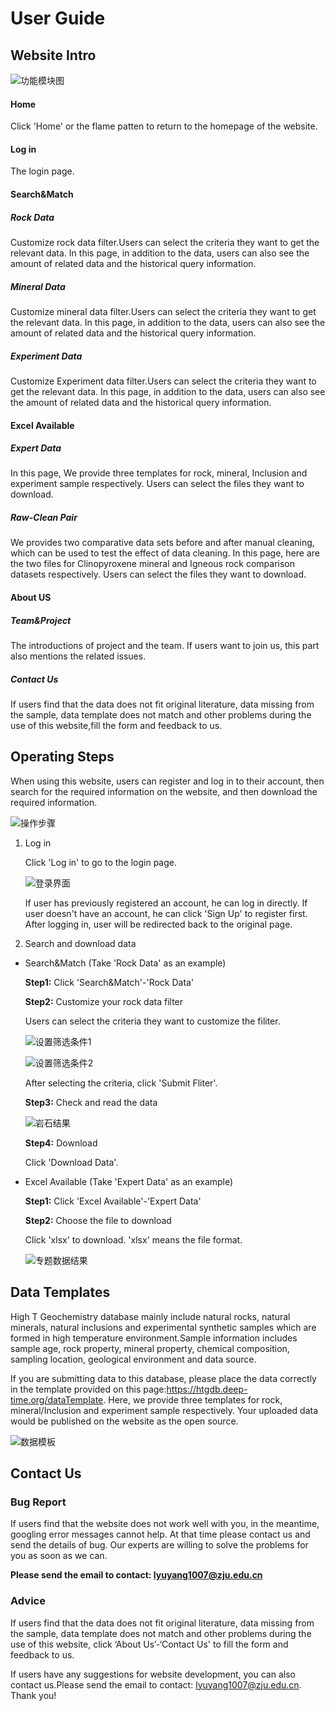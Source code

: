 # User Guide

## Website Intro

![功能模块图](https://github.com/Christine1230/test1/blob/main/docs/source/image/%E5%8A%9F%E8%83%BD%E6%A8%A1%E5%9D%97%E5%9B%BE.png?raw=true
)

#### Home

Click 'Home' or the flame patten to return to the homepage of the website.

#### Log in

The login page.

#### Search&Match

##### Rock Data

Customize rock data filter.Users can select the criteria they want to get the relevant data. In this page, in addition to the data, users can also see the amount of related data and the historical query information.

##### Mineral Data

Customize mineral data filter.Users can select the criteria they want to get the relevant data. In this page, in addition to the data, users can also see the amount of related data and the historical query information.

##### Experiment  Data

Customize Experiment data filter.Users can select the criteria they want to get the relevant data. In this page, in addition to the data, users can also see the amount of related data and the historical query information.

#### Excel Available

##### Expert Data

In this page, We provide three templates for rock, mineral, Inclusion and experiment sample respectively. Users can select the files they want to download. 

##### Raw-Clean Pair

We provides two comparative data sets before and after manual cleaning, which can be used to test the effect of data cleaning. In this page, here are the two files for Clinopyroxene mineral and Igneous rock comparison datasets respectively. Users can select the files they want to download.

#### About US

##### Team&Project

The introductions of project and the team. If users want to join us, this part also mentions the related issues.

##### Contact Us

If users find that the data does not fit original literature, data missing from the sample, data template does not match and other problems during the use of this website,fill the form and feedback to us.

## Operating Steps

When using this website, users can register and log in to their account, then search for the required information on the website, and then download the required information.

![操作步骤](https://github.com/Christine1230/test1/blob/main/docs/source/image/%E6%93%8D%E4%BD%9C%E6%AD%A5%E9%AA%A4.png?raw=true
)

1. Log in

   Click 'Log in' to go to the login page. 

   ![登录界面](https://github.com/Christine1230/test1/blob/main/docs/source/image/%E7%99%BB%E5%BD%95%E7%95%8C%E9%9D%A2.png?raw=true
)


   If user has previously registered an account, he can log in directly. If user doesn't have an account, he can click 'Sign Up' to register first. After logging in, user will be redirected back to the original page.

2. Search and download data

- Search&Match (Take 'Rock Data' as an example)

  **Step1:** Click 'Search&Match'-'Rock Data'

  **Step2:** Customize your rock data filter

    Users can select the criteria they want to customize the filiter.

  ![设置筛选条件1](https://github.com/Christine1230/test1/blob/main/docs/source/image/%E8%AE%BE%E7%BD%AE%E7%AD%9B%E9%80%89%E6%9D%A1%E4%BB%B61.png?raw=true
)

  ![设置筛选条件2](https://github.com/Christine1230/test1/blob/main/docs/source/image/%E8%AE%BE%E7%BD%AE%E7%AD%9B%E9%80%89%E6%9D%A1%E4%BB%B62.png?raw=true
)

    After selecting the criteria, click 'Submit Fliter'.

    **Step3:** Check and read the data

  ![岩石结果](https://github.com/Christine1230/test1/blob/main/docs/source/image/%E5%B2%A9%E7%9F%B3%E7%BB%93%E6%9E%9C.png?raw=true
)

    **Step4:** Download

    Click 'Download Data'.

- Excel Available (Take 'Expert Data' as an example)

  **Step1:** Click 'Excel Available'-'Expert Data'

  **Step2:**  Choose the file to download

    Click 'xlsx' to download. 'xlsx' means the file format.

  ![专题数据结果](https://github.com/Christine1230/test1/blob/main/docs/source/image/%E4%B8%93%E9%A2%98%E6%95%B0%E6%8D%AE%E7%BB%93%E6%9E%9C.png?raw=true
)

## Data Templates

High T Geochemistry database mainly include natural rocks, natural minerals, natural inclusions and experimental synthetic samples which are formed in high temperature environment.Sample information includes sample age, rock property, mineral property, chemical composition, sampling location, geological environment and data source.

If you are submitting data to this database, please place the data correctly in the template provided on this page:<https://htgdb.deep-time.org/dataTemplate>. Here, we provide three templates for rock, mineral/Inclusion and experiment sample respectively. Your uploaded data would be published on the website as the open source.

![数据模板](https://github.com/Christine1230/test1/blob/main/docs/source/image/%E6%95%B0%E6%8D%AE%E6%A8%A1%E6%9D%BF.png?raw=true)

## Contact Us

### Bug Report

If users find that the website does not work well with you, in the meantime, googling error messages cannot help. At that time please contact us and send the details of bug. Our experts are willing to solve the problems for you as soon as we can. 

**Please send the email to contact: <lyuyang1007@zju.edu.cn>**

### Advice

If users find that the data does not fit original literature, data missing from the sample, data template does not match and other problems during the use of this website, click ‘About Us’-‘Contact Us' to fill the form and feedback to us.

If users have any suggestions for website development, you can also contact us.Please send the email to contact: <lyuyang1007@zju.edu.cn>. Thank you!
